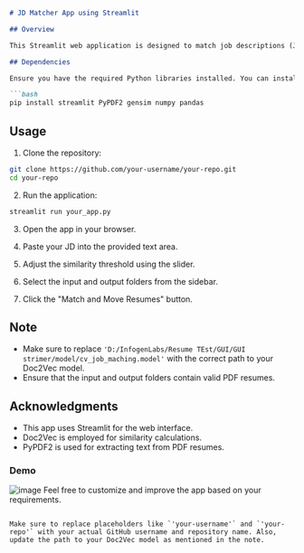  

```markdown
# JD Matcher App using Streamlit

## Overview

This Streamlit web application is designed to match job descriptions (JDs) with a collection of resumes. It utilizes Doc2Vec for similarity computation between JDs and resumes.

## Dependencies

Ensure you have the required Python libraries installed. You can install them using the following:

```bash
pip install streamlit PyPDF2 gensim numpy pandas
```

## Usage

1. Clone the repository:

```bash
git clone https://github.com/your-username/your-repo.git
cd your-repo
```

2. Run the application:

```bash
streamlit run your_app.py
```

3. Open the app in your browser.

4. Paste your JD into the provided text area.

5. Adjust the similarity threshold using the slider.

6. Select the input and output folders from the sidebar.

7. Click the "Match and Move Resumes" button.

## Note

- Make sure to replace `'D:/InfogenLabs/Resume TEst/GUI/GUI strimer/model/cv_job_maching.model'` with the correct path to your Doc2Vec model.
- Ensure that the input and output folders contain valid PDF resumes.

## Acknowledgments

- This app uses Streamlit for the web interface.
- Doc2Vec is employed for similarity calculations.
- PyPDF2 is used for extracting text from PDF resumes.
  
### Demo
![image](https://github.com/siddhesh-Mhatre/ResumeSortlisterUsingNLP/assets/80941193/ffeb9996-30fe-447c-b577-68aa42f396bd)
Feel free to customize and improve the app based on your requirements.
```

Make sure to replace placeholders like `'your-username'` and `'your-repo'` with your actual GitHub username and repository name. Also, update the path to your Doc2Vec model as mentioned in the note.


